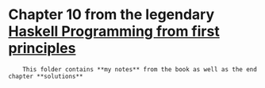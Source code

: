 # Chapter 10 from the legendary [Haskell Programming from first principles](https://haskellbook.com/) 
        
        This folder contains **my notes** from the book as well as the end chapter **solutions**
